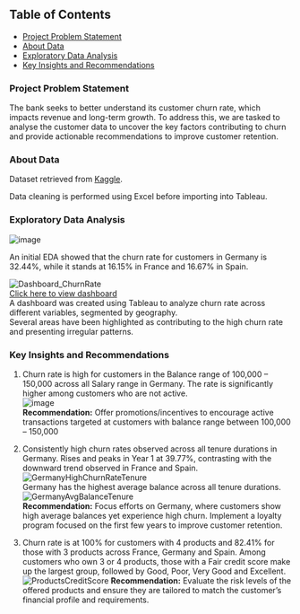 ## Table of Contents
- [Project Problem Statement](#project-problem-statement)
- [About Data](#about-data)
- [Exploratory Data Analysis](#exploratory-data-analysis)
- [Key Insights and Recommendations](#key-insights-and-recommendations)

### Project Problem Statement
The bank seeks to better understand its customer churn rate, which impacts revenue and long-term growth. To address this, we are tasked to analyse the customer data to uncover the key factors contributing to churn and provide actionable recommendations to improve customer retention.


### About Data
Dataset retrieved from [Kaggle](https://www.kaggle.com/datasets/jessemostipak/hotel-booking-demand/data).

Data cleaning is performed using Excel before importing into Tableau.

### Exploratory Data Analysis
![image](https://github.com/user-attachments/assets/62e74033-510f-4a13-a5fc-fecb4ed63328)  

An initial EDA showed that the churn rate for customers in Germany is 32.44%, while it stands at 16.15% in France and 16.67% in Spain.  

![Dashboard_ChurnRate](https://github.com/user-attachments/assets/07b2d28b-8eb0-41d0-9050-9165d527fc51)  
[Click here to view dashboard ](https://public.tableau.com/app/profile/chong.lin.koh/viz/Capstone_BankChurn_17375325867250/ChurnrateOverviewDashboard
)    
A dashboard was created using Tableau to analyze churn rate across different variables, segmented by geography.  
Several areas have been highlighted as contributing to the high churn rate and presenting irregular patterns.  

### Key Insights and Recommendations

1. Churn rate is high for customers in the Balance range of 100,000 – 150,000 across all Salary range in Germany. The rate is significantly higher among customers who are not active.   
![image](https://github.com/user-attachments/assets/cbbb9be9-aea8-4273-b28a-66b0300c8d1a)  
**Recommendation:** Offer promotions/incentives to encourage active transactions targeted at customers with balance range between 100,000 – 150,000



2. Consistently high churn rates observed across all tenure durations in Germany. Rises and peaks in Year 1 at 39.77%, contrasting with the downward trend observed in France and Spain.  
![GermanyHighChurnRateTenure](https://github.com/user-attachments/assets/717168a8-501a-497f-87d9-cbb7f425593a)  
Germany has the highest average balance across all tenure durations.  
![GermanyAvgBalanceTenure](https://github.com/user-attachments/assets/36cf4caf-009d-4db2-aa13-d8dbf3f6e893)  
**Recommendation:** Focus efforts on Germany, where customers show high average balances yet experience high churn. Implement a loyalty program focused on the first few years to improve customer retention. 

3. Churn rate is at 100% for customers with 4 products and 82.41% for those with 3 products across France, Germany and Spain. 
Among customers who own 3 or 4 products, those with a Fair credit score make up the largest group, followed by Good, Poor, Very Good and Excellent.  
![ProductsCreditScore](https://github.com/user-attachments/assets/71adf761-efd3-4856-88b0-736c476b54e7)
**Recommendation:** Evaluate the risk levels of the offered products and ensure they are tailored to match the customer’s financial profile and requirements.







